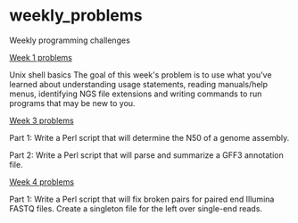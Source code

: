 weekly_problems
===============

Weekly programming challenges

[Week 1 problems](https://github.com/NGSAnalysisOnBeocatClass/weekly_problems/blob/master/week1_problems.md) 

Unix shell basics The goal of this week's problem is to use what you've learned about understanding usage statements, reading manuals/help menus, identifying NGS file extensions and writing commands to run programs that may be new to you. 

[Week 3 problems](https://github.com/NGSAnalysisOnBeocatClass/weekly_problems/blob/master/week3_problems.md)

Part 1: Write a Perl script that will determine the N50 of a genome assembly. 

Part 2: Write a Perl script that will parse and summarize a GFF3 annotation file.

[Week 4 problems](https://github.com/NGSAnalysisOnBeocatClass/weekly_problems/blob/master/week4_problems.md)

Part 1: Write a Perl script that will fix broken pairs for paired end Illumina FASTQ files. Create a singleton file for the left over single-end reads.




